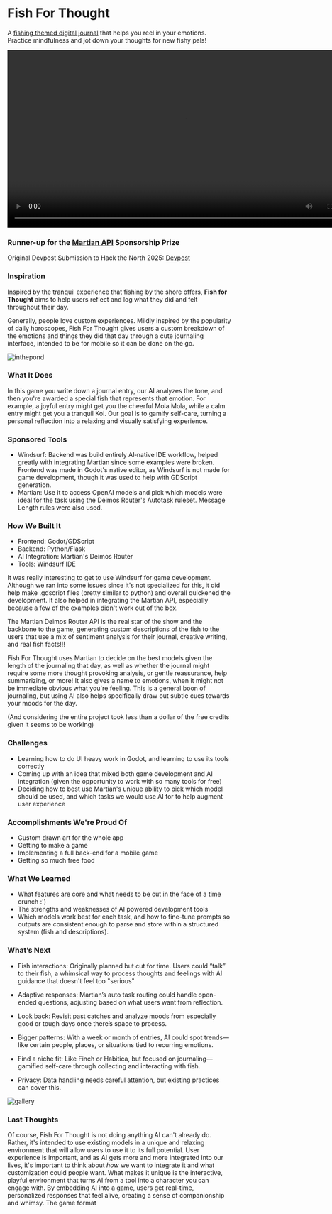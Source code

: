 # Fish For Thought
A [fishing themed digital journal](https://youtu.be/_w8JkJIDEeA) that helps you reel in your emotions. Practice mindfulness and jot down your thoughts for new fishy pals!

<video src="https://github.com/user-attachments/assets/882406c9-0119-49fb-b94b-9a630faa368e" width="800" /></video>

### Runner-up for the [Martian API](https://www.withmartian.com) Sponsorship Prize
Original Devpost Submission to Hack the North 2025: [Devpost]([https://youtu.be/_w8JkJIDEeA](https://devpost.com/software/fish-for-thought))

### Inspiration
Inspired by the tranquil experience that fishing by the shore offers, **Fish for Thought** aims to help users reflect and log what they did and felt throughout their day. 

Generally, people love custom experiences. Mildly inspired by the popularity of daily horoscopes, Fish For Thought gives users a custom breakdown of the emotions and things they did that day through a cute journaling interface, intended to be for mobile so it can be done on the go.  

![inthepond](https://github.com/user-attachments/assets/e0222b65-6c36-4846-b5a5-c1d213f2e59e)

### What It Does

In this game you write down a journal entry, our AI analyzes the tone, and then you're awarded a special fish that represents that emotion. For example, a joyful entry might get you the cheerful Mola Mola, while a calm entry might get you a tranquil Koi. Our goal is to gamify self-care, turning a personal reflection into a relaxing and visually satisfying experience.

### Sponsored Tools
- Windsurf: Backend was build entirely AI‑native IDE workflow, helped greatly with integrating Martian since some examples were broken. Frontend was made in Godot's native editor, as Windsurf is not made for game development, though it was used to help with GDScript generation.
- Martian: Use it to access OpenAI models and pick which models were ideal for the task using the Deimos Router's Autotask ruleset. Message Length rules were also used.

### How We Built It
- Frontend: Godot/GDScript
- Backend: Python/Flask
- AI Integration: Martian's Deimos Router
- Tools: Windsurf IDE

It was really interesting to get to use Windsurf for game development. Although we ran into some issues since it's not specialized for this, it did help make .gdscript files (pretty similar to python) and overall quickened the development. It also helped in integrating the Martian API, especially because a few of the examples didn't work out of the box.

The Martian Deimos Router API is the real star of the show and the backbone to the game, generating custom descriptions of the fish to the users that use a mix of sentiment analysis for their journal, creative writing, and real fish facts!!! 

Fish For Thought uses Martian to decide on the best models given the length of the journaling that day, as well as whether the journal might require some more thought provoking analysis, or gentle reassurance, help summarizing, or more! It also gives a name to emotions, when it might not be immediate obvious what you're feeling. This is a general boon of journaling, but using AI also helps specifically draw out subtle cues towards your moods for the day.

(And considering the entire project took less than a dollar of the free credits given it seems to be working)

### Challenges
- Learning how to do UI heavy work in Godot, and learning to use its tools correctly
- Coming up with an idea that mixed both game development and AI integration (given the opportunity to work with so many tools for free)
- Deciding how to best use Martian's unique ability to pick which model should be used, and which tasks we would use AI for to help augment user experience

### Accomplishments We're Proud Of
- Custom drawn art for the whole app
- Getting to make a game
- Implementing a full back-end for a mobile game
- Getting so much free food

### What We Learned
- What features are core and what needs to be cut in the face of a time crunch :')
- The strengths and weaknesses of AI powered development tools
- Which models work best for each task, and how to fine-tune prompts so outputs are consistent enough to parse and store within a structured system (fish and descriptions).

### What’s Next
- Fish interactions: Originally planned but cut for time. Users could “talk” to their fish, a whimsical way to process thoughts and feelings with AI guidance that doesn't feel too "serious"

- Adaptive responses: Martian’s auto task routing could handle open-ended questions, adjusting based on what users want from reflection.

- Look back: Revisit past catches and analyze moods from especially good or tough days once there’s space to process.

- Bigger patterns: With a week or month of entries, AI could spot trends—like certain people, places, or situations tied to recurring emotions.

- Find a niche fit: Like Finch or Habitica, but focused on journaling—gamified self-care through collecting and interacting with fish.

- Privacy: Data handling needs careful attention, but existing practices can cover this.

![gallery](https://github.com/user-attachments/assets/8816e7cd-2b48-4725-aaef-68346f3bc0ae)


### Last Thoughts

Of course, Fish For Thought is not doing anything AI can't already do. Rather, it's intended to use existing models in a unique and relaxing environment that will allow users to use it to its full potential. User experience is important, and as AI gets more and more integrated into our lives, it's important to think about *how* we want to integrate it and what customization could people want. What makes it unique is the interactive, playful environment that turns AI from a tool into a character you can engage with. By embedding AI into a game, users get real-time, personalized responses that feel alive, creating a sense of companionship and whimsy. The game format

